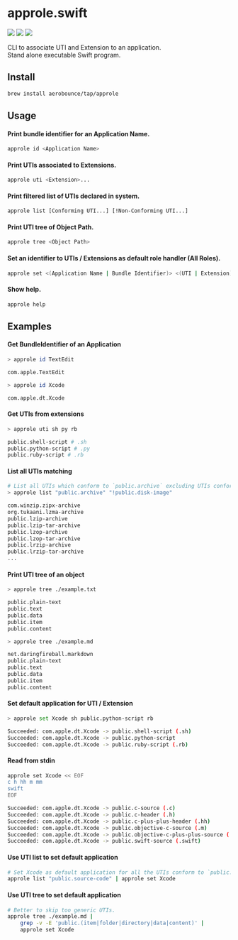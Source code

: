 # approle.swift

[![][bagde-swift-versions]][swiftpackageindex]
[![][bagde-platforms]][swiftpackageindex]
[![][bagde-tag]][tags]

CLI to associate UTI and Extension to an application.\
Stand alone executable Swift program.

## Install

```sh
brew install aerobounce/tap/approle
```

## Usage

#### Print bundle identifier for an Application Name.

```sh
approle id <Application Name>
```

#### Print UTIs associated to Extensions.

```sh
approle uti <Extension>...
```

#### Print filtered list of UTIs declared in system.

```sh
approle list [Conforming UTI...] [!Non-Conforming UTI...]
```

#### Print UTI tree of Object Path.

```sh
approle tree <Object Path>
```

#### Set an identifier to UTIs / Extensions as default role handler (All Roles).

```sh
approle set <(Application Name | Bundle Identifier)> <(UTI | Extension)>...
```

#### Show help.

```sh
approle help
```

## Examples

#### Get BundleIdentifier of an Application

```sh
> approle id TextEdit
```

```sh
com.apple.TextEdit
```

```sh
> approle id Xcode
```

```sh
com.apple.dt.Xcode
```

#### Get UTIs from extensions

```sh
> approle uti sh py rb
```

```sh
public.shell-script # .sh
public.python-script # .py
public.ruby-script # .rb
```

#### List all UTIs matching

```sh
# List all UTIs which conform to `public.archive` excluding UTIs conform to `public.disk-image`.
> approle list "public.archive" "!public.disk-image"
```

```sh
com.winzip.zipx-archive
org.tukaani.lzma-archive
public.lzip-archive
public.lzip-tar-archive
public.lzop-archive
public.lzop-tar-archive
public.lrzip-archive
public.lrzip-tar-archive
...
```

#### Print UTI tree of an object

```sh
> approle tree ./example.txt
```

```sh
public.plain-text
public.text
public.data
public.item
public.content
```

```sh
> approle tree ./example.md
```

```sh
net.daringfireball.markdown
public.plain-text
public.text
public.data
public.item
public.content
```

#### Set default application for UTI / Extension

```sh
> approle set Xcode sh public.python-script rb
```

```sh
Succeeded: com.apple.dt.Xcode -> public.shell-script (.sh)
Succeeded: com.apple.dt.Xcode -> public.python-script
Succeeded: com.apple.dt.Xcode -> public.ruby-script (.rb)
```

#### Read from stdin

```sh
approle set Xcode << EOF
c h hh m mm
swift
EOF
```

```sh
Succeeded: com.apple.dt.Xcode -> public.c-source (.c)
Succeeded: com.apple.dt.Xcode -> public.c-header (.h)
Succeeded: com.apple.dt.Xcode -> public.c-plus-plus-header (.hh)
Succeeded: com.apple.dt.Xcode -> public.objective-c-source (.m)
Succeeded: com.apple.dt.Xcode -> public.objective-c-plus-plus-source (.mm)
Succeeded: com.apple.dt.Xcode -> public.swift-source (.swift)
```

#### Use UTI list to set default application

```sh
# Set Xcode as default application for all the UTIs conform to `public.source-code`.
approle list "public.source-code" | approle set Xcode
```

#### Use UTI tree to set default application

```sh
# Better to skip too generic UTIs.
approle tree ./example.md |
    grep -v -E 'public.(item|folder|directory|data|content)' |
    approle set Xcode
```


[tags]: https://github.com/aerobounce/approle.swift/tags
[swiftpackageindex]: https://swiftpackageindex.com/aerobounce/approle.swift

[bagde-swift-versions]: https://img.shields.io/endpoint?url=https%3A%2F%2Fswiftpackageindex.com%2Fapi%2Fpackages%2Faerobounce%2Fapprole.swift%2Fbadge%3Ftype%3Dswift-versions
[bagde-platforms]: https://img.shields.io/endpoint?url=https%3A%2F%2Fswiftpackageindex.com%2Fapi%2Fpackages%2Faerobounce%2Fapprole.swift%2Fbadge%3Ftype%3Dplatforms
[bagde-tag]: https://img.shields.io/github/v/tag/aerobounce/approle.swift?display_name=tag
